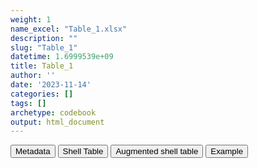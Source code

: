 ```yaml
---
weight: 1
name_excel: "Table_1.xlsx"
description: ""
slug: "Table_1"
datetime: 1.6999539e+09
title: Table_1
author: ''
date: '2023-11-14'
categories: []
tags: []
archetype: codebook
output: html_document
---
```


<script src="/rmarkdown-libs/core-js/shim.min.js"></script>
<script src="/rmarkdown-libs/react/react.min.js"></script>
<script src="/rmarkdown-libs/react/react-dom.min.js"></script>
<script src="/rmarkdown-libs/reactwidget/react-tools.js"></script>
<script src="/rmarkdown-libs/htmlwidgets/htmlwidgets.js"></script>
<link href="/rmarkdown-libs/reactable/reactable.css" rel="stylesheet" />
<script src="/rmarkdown-libs/reactable-binding/reactable.js"></script>
<div class="tab">
<button class="tablinks" onclick="openCity(event, &#39;Metadata&#39;)" id="defaultOpen">Metadata</button>
<button class="tablinks" onclick="openCity(event, &#39;Shell Table&#39;)">Shell Table</button>
<button class="tablinks" onclick="openCity(event, &#39;Augmented shell table&#39;)">Augmented shell table</button>
<button class="tablinks" onclick="openCity(event, &#39;Example&#39;)">Example</button>
</div>
<div class="tabcontent"></div>
<div id="Example" class="tabcontent">
<div id="htmlwidget-1" class="reactable html-widget " style="width:auto;height:600px;"></div>
<script type="application/json" data-for="htmlwidget-1">{"x":{"tag":{"name":"Reactable","attribs":{"data":{"Exclusion criteria":["Persons in the instance of the data source","Sex or birth date missing or absurd or no dates of entry or exit","Exit from the data source before 1/1/2019","Persons in the data source at or after 1/1/2019","Less than 365 days history at any point in time after 1.1.2019 (and not born after 1.1.2019)","H_all_spells_include_vax1_but_less_than_365_days_from_it","I_higher_doses_included_but_lower_doses_missing","Final study population",null,null,null,null,null,null,null,null,null,null,null,null],"TEST_HOSP":[8861,39,223,8599,270,9,1,8319,"NA","NA","NA","NA","NA","NA","NA","NA","NA","NA","NA","NA"]},"columns":[{"id":"Exclusion criteria","name":"Exclusion criteria","type":"character"},{"id":"TEST_HOSP","name":"TEST_HOSP","type":"numeric"}],"sortable":false,"searchable":true,"pagination":false,"highlight":true,"bordered":true,"striped":true,"style":{"maxWidth":1800},"height":"600px","dataKey":"83487da7e1aaee7c92e3af0acff4fbb9"},"children":[]},"class":"reactR_markup"},"evals":[],"jsHooks":[]}</script>
</div>
